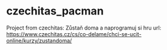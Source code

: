 # czechitas_pacman
 
Project from czechitas: Zůstaň doma a naprogramuj si hru
url: https://www.czechitas.cz/cs/co-delame/chci-se-ucit-online/kurzy/zustandoma/